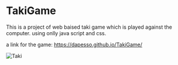 # TakiGame
This is a project of web baised taki game which is played against the computer. using onlly java script and css.

a link for the game:
https://dapesso.github.io/TakiGame/

![Taki](https://user-images.githubusercontent.com/78380050/155403479-bdc32321-48d0-4c80-8c67-85c539b0dc6e.png)



